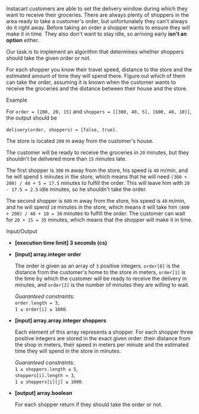 
Instacart customers are able to set the delivery window during which they want to receive their groceries. There are always plenty of shoppers in the area ready to take a customer's order, but unfortunately they can't always do it right away. Before taking an order a shopper wants to ensure they will make it in time. They also don't want to stay idle, so arriving early  **isn't an option**  either.

Our task is to implement an algorithm that determines whether shoppers should take the given order or not.

For each shopper you know their travel speed, distance to the store and the estimated amount of time they will spend there. Figure out which of them can take the order, assuming it is known when the customer wants to receive the groceries and the distance between their house and the store.

Example

For  `order = [200, 20, 15]`  and  `shoppers = [[300, 40, 5], [600, 40, 10]]`, the output should be

`delivery(order, shoppers) = [false, true]`.

The store is located  `200`  m away from the customer's house.

The customer will be ready to receive the groceries in  `20`  minutes, but they shouldn't be delivered more than  `15`  minutes late.

The first shopper is  `300`  m away from the store, his speed is  `40`  m/min, and he will spend  `5`  minutes in the store, which means that he will need  `(300 + 200) / 40 + 5 = 17.5`  minutes to fulfill the order. This will leave him with  `20 - 17.5 = 2.5`  idle minutes, so he shouldn't take the order.

The second shopper is  `600`  m away from the store, his speed is  `40`  m/min, and he will spend  `10`  minutes in the store, which means it will take him  `(600 + 200) / 40 + 10 = 30`  minutes to fulfill the order. The customer can wait for  `20 + 15 = 35`  minutes, which means that the shopper will make it in time.

Input/Output

-   **[execution time limit] 3 seconds (cs)**
    
-   **[input] array.integer order**
    
    The order is given as an array of  `3`  positive integers.  `order[0]`  is the distance from the customer's home to the store in meters,  `order[1]`  is the time by which the customer will be ready to receive the delivery in minutes, and  `order[2]`  is the number of minutes they are willing to wait.
    
    _Guaranteed constraints:_  
    `order.length = 3`,  
    `1 ≤ order[i] ≤ 1000`.
    
-   **[input] array.array.integer shoppers**
    
    Each element of this array represents a shopper. For each shopper three positive integers are stored in the exact given order: their distance from the shop in meters, their speed in meters per minute and the estimated time they will spend in the store in minutes.
    
    _Guaranteed constraints:_  
    `1 ≤ shoppers.length ≤ 5`,  
    `shoppers[i].length = 3`,  
    `1 ≤ shoppers[i][j] ≤ 1000`.
    
-   **[output] array.boolean**
    
    For each shopper return if they should take the order or not.
